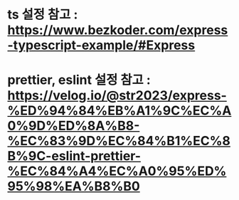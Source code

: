# ts 설정 참고 : https://www.bezkoder.com/express-typescript-example/#Express

# prettier, eslint 설정 참고 : https://velog.io/@str2023/express-%ED%94%84%EB%A1%9C%EC%A0%9D%ED%8A%B8-%EC%83%9D%EC%84%B1%EC%8B%9C-eslint-prettier-%EC%84%A4%EC%A0%95%ED%95%98%EA%B8%B0
